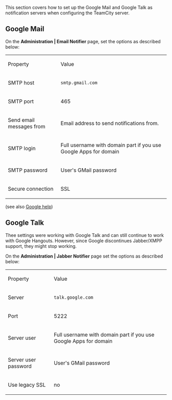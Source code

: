 [//]: # (title: Setting up Google Mail and Google Talk as Notification Servers)
[//]: # (auxiliary-id: Setting up Google Mail and Google Talk as Notification Servers)
This section covers how to set up the Google Mail and Google Talk as notification servers when configuring the TeamCity server.

## Google Mail

On the __Administration | Email Notifier__ page, set the options as described below:

<table><tr>

<td>

Property


</td>

<td>

Value


</td></tr><tr>

<td>

SMTP host


</td>

<td>

`smtp.gmail.com`


</td></tr><tr>

<td>

SMTP port


</td>

<td>

465


</td></tr><tr>

<td>

Send email messages from


</td>

<td>

Email address to send notifications from.


</td></tr><tr>

<td>

SMTP login


</td>

<td>

Full username with domain part if you use Google Apps for domain


</td></tr><tr>

<td>

SMTP password


</td>

<td>

User's GMail password


</td></tr><tr>

<td>

Secure connection


</td>

<td>

SSL


</td></tr></table>

(see also [Google help](https://mail.google.com/support/bin/answer.py?answer=13287))

## Google Talk

Thee settings were working with Google Talk and can still continue to work with Google Hangouts. However, since Google discontinues Jabber/XMPP support, they might stop working.

On the __Administration | Jabber Notifier__ page set the options as described below:

<table><tr>

<td>

Property


</td>

<td>

Value


</td></tr><tr>

<td>

Server


</td>

<td>

`talk.google.com`


</td></tr><tr>

<td>

Port


</td>

<td>

5222


</td></tr><tr>

<td>

Server user


</td>

<td>

Full username with domain part if you use Google Apps for domain


</td></tr><tr>

<td>

Server user password


</td>

<td>

User's GMail password


</td></tr><tr>

<td>

Use legacy SSL


</td>

<td>

no


</td></tr></table>
